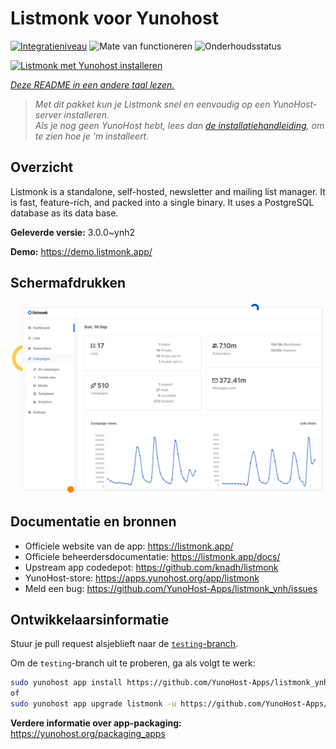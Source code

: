 <!--
NB: Deze README is automatisch gegenereerd door <https://github.com/YunoHost/apps/tree/master/tools/readme_generator>
Hij mag NIET handmatig aangepast worden.
-->

# Listmonk voor Yunohost

[![Integratieniveau](https://dash.yunohost.org/integration/listmonk.svg)](https://ci-apps.yunohost.org/ci/apps/listmonk/) ![Mate van functioneren](https://ci-apps.yunohost.org/ci/badges/listmonk.status.svg) ![Onderhoudsstatus](https://ci-apps.yunohost.org/ci/badges/listmonk.maintain.svg)

[![Listmonk met Yunohost installeren](https://install-app.yunohost.org/install-with-yunohost.svg)](https://install-app.yunohost.org/?app=listmonk)

*[Deze README in een andere taal lezen.](./ALL_README.md)*

> *Met dit pakket kun je Listmonk snel en eenvoudig op een YunoHost-server installeren.*  
> *Als je nog geen YunoHost hebt, lees dan [de installatiehandleiding](https://yunohost.org/install), om te zien hoe je 'm installeert.*

## Overzicht

Listmonk is a standalone, self-hosted, newsletter and mailing list manager. It is fast, feature-rich, and packed into a single binary. It uses a PostgreSQL database as its data base.


**Geleverde versie:** 3.0.0~ynh2

**Demo:** <https://demo.listmonk.app/>

## Schermafdrukken

![Schermafdrukken van Listmonk](./doc/screenshots/screenshot.png)

## Documentatie en bronnen

- Officiele website van de app: <https://listmonk.app/>
- Officiele beheerdersdocumentatie: <https://listmonk.app/docs/>
- Upstream app codedepot: <https://github.com/knadh/listmonk>
- YunoHost-store: <https://apps.yunohost.org/app/listmonk>
- Meld een bug: <https://github.com/YunoHost-Apps/listmonk_ynh/issues>

## Ontwikkelaarsinformatie

Stuur je pull request alsjeblieft naar de [`testing`-branch](https://github.com/YunoHost-Apps/listmonk_ynh/tree/testing).

Om de `testing`-branch uit te proberen, ga als volgt te werk:

```bash
sudo yunohost app install https://github.com/YunoHost-Apps/listmonk_ynh/tree/testing --debug
of
sudo yunohost app upgrade listmonk -u https://github.com/YunoHost-Apps/listmonk_ynh/tree/testing --debug
```

**Verdere informatie over app-packaging:** <https://yunohost.org/packaging_apps>

